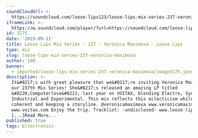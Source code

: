 ```yaml
---
soundCloudUrl: >-
  https://soundcloud.com/loose-lips123/loose-lips-mix-series-237-veronica-maximova
iframeLink: >-
  https://w.soundcloud.com/player/?url=https://soundcloud.com/loose-lips123/loose-lips-mix-series-237-veronica-maximova&color=00aabb&auto_play=false&hide_related=false&show_comments=true&show_user=true&show_reposts=false
id: 3175
date: '2019-09-11'
title: Loose Lips Mix Series - 237 - Veronica Maximova - Loose Lips
type: mix
slug: loose-lips-mix-series-237-veronica-maximova
author: 100
banner:
  - imported/loose-lips-mix-series-237-veronica-maximova/image3175.jpeg
description: >-
  It&#8217;s with great pleasure that we&#8217;re inviting Veronica Maximova on
  our 237th Mix Series! She&#8217;s released an amazing LP titled
  &#8220;Computerlove&#8221; last year on VOITAX, blending Electro, Synth Pop,
  Industrial and Experimental. This mix reflects this eclecticism while staying
  coherent and keeping a storyline. @veronicamaximova www.veronicamaximova.com
  www.voitax.com Enjoy the trip. Tracklist: -undisclosed- www.loose-lips.co.uk
  [...]Read More...
published: true
tags: Eclectronics
---
```

